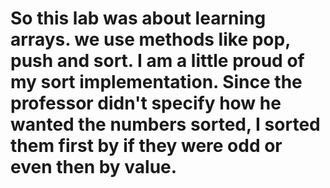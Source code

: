 # So this lab was about learning arrays. we use methods like pop, push and sort. I am a little proud of my sort implementation. Since the professor didn't specify how he wanted the numbers sorted, I sorted them first by if they were odd or even then by value.
